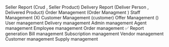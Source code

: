 Seller Report (Crud , Seller Product)
Delivery Report (Deliver Person , Delivered Product)
Order Management (Order Managment  )
Staff Management (X)
Customer Management (customer)
Offer Management ()
User management
Delivery management
Admin management
Agent management
Employee management
Order management ✅
Report generation
Bill management
Subscription management
Vendor management
Customer management
Supply management